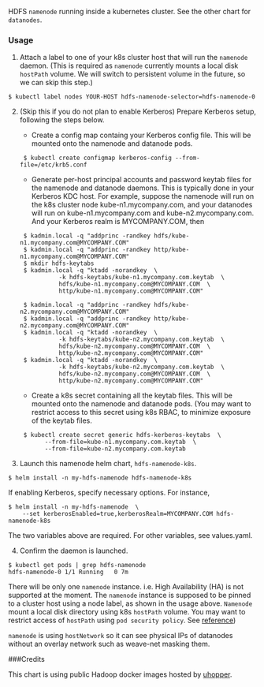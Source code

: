 HDFS `namenode` running inside a kubernetes cluster. See the other chart for
`datanodes`.

### Usage

  1. Attach a label to one of your k8s cluster host that will run the `namenode`
     daemon. (This is required as `namenode` currently mounts a local disk
     `hostPath` volume. We will switch to persistent volume in the future, so
     we can skip this step.)

  ```
  $ kubectl label nodes YOUR-HOST hdfs-namenode-selector=hdfs-namenode-0
  ```

  2. (Skip this if you do not plan to enable Kerberos)
     Prepare Kerberos setup, following the steps below.

     - Create a config map containg your Kerberos config file. This will be
       mounted onto the namenode and datanode pods.

     ```
      $ kubectl create configmap kerberos-config --from-file=/etc/krb5.conf
     ```

     - Generate per-host principal accounts and password keytab files for the namenode
       and datanode daemons. This is typically done in your Kerberos KDC host. For example,
       suppose the namenode will run on the k8s cluster node kube-n1.mycompany.com,
       and your datanodes will run on kube-n1.mycompany.com and kube-n2.mycompany.com.
       And your Kerberos realm is MYCOMPANY.COM, then

     ```
      $ kadmin.local -q "addprinc -randkey hdfs/kube-n1.mycompany.com@MYCOMPANY.COM"
      $ kadmin.local -q "addprinc -randkey http/kube-n1.mycompany.com@MYCOMPANY.COM"
      $ mkdir hdfs-keytabs
      $ kadmin.local -q "ktadd -norandkey  \
                -k hdfs-keytabs/kube-n1.mycompany.com.keytab  \
                hdfs/kube-n1.mycompany.com@MYCOMPANY.COM  \
                http/kube-n1.mycompany.com@MYCOMPANY.COM"

      $ kadmin.local -q "addprinc -randkey hdfs/kube-n2.mycompany.com@MYCOMPANY.COM"
      $ kadmin.local -q "addprinc -randkey http/kube-n2.mycompany.com@MYCOMPANY.COM"
      $ kadmin.local -q "ktadd -norandkey  \
                -k hdfs-keytabs/kube-n2.mycompany.com.keytab  \
                hdfs/kube-n2.mycompany.com@MYCOMPANY.COM  \
                http/kube-n2.mycompany.com@MYCOMPANY.COM"
      $ kadmin.local -q "ktadd -norandkey  \
                -k hdfs-keytabs/kube-n2.mycompany.com.keytab  \
                hdfs/kube-n2.mycompany.com@MYCOMPANY.COM  \
                http/kube-n2.mycompany.com@MYCOMPANY.COM"
     ```

     - Create a k8s secret containing all the keytab files. This will be mounted
       onto the namenode and datanode pods. (You may want to restrict access to
       this secret using k8s RBAC, to minimize exposure of the keytab files.
     ```
      $ kubectl create secret generic hdfs-kerberos-keytabs  \
            --from-file=kube-n1.mycompany.com.keytab  \
            --from-file=kube-n2.mycompany.com.keytab
     ```

  3. Launch this namenode helm chart, `hdfs-namenode-k8s`.

  ```
  $ helm install -n my-hdfs-namenode hdfs-namenode-k8s
  ```

  If enabling Kerberos, specify necessary options. For instance,
  ```
  $ helm install -n my-hdfs-namenode  \
      --set kerberosEnabled=true,kerberosRealm=MYCOMPANY.COM hdfs-namenode-k8s
  ```
  The two variables above are required. For other variables, see values.yaml.

  4. Confirm the daemon is launched.

  ```
  $ kubectl get pods | grep hdfs-namenode
  hdfs-namenode-0 1/1 Running   0 7m
  ```

There will be only one `namenode` instance. i.e. High Availability (HA) is not
supported at the moment. The `namenode` instance is supposed to be pinned to
a cluster host using a node label, as shown in the usage above. `Namenode`
mount a local disk directory using k8s `hostPath` volume. You may want to
restrict access of `hostPath` using `pod security policy`.
See [reference](https://github.com/kubernetes/examples/blob/master/staging/podsecuritypolicy/rbac/README.md))

`namenode` is using `hostNetwork` so it can see physical IPs of datanodes
without an overlay network such as weave-net masking them.

###Credits

This chart is using public Hadoop docker images hosted by
  [uhopper](https://hub.docker.com/u/uhopper/).
